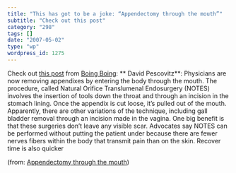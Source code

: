 ```yaml
---
title: "This has got to be a joke: “Appendectomy through the mouth”"
subtitle: "Check out this post"
category: "298"
tags: []
date: "2007-05-02"
type: "wp"
wordpress_id: 1275
---
```

Check out [this post](http://feeds.feedburner.com/~r/boingboing/iBag/~3/113698776/appendectomy_through.html) from [Boing Boing](http://www.boingboing.net/):
** David Pescovitz**: Physicians are now removing appendixes by entering the body through the mouth. The procedure, called Natural Orifice Translumenal Endosurgery (NOTES) involves the insertion of tools down the throat and through an incision in the stomach lining. Once the appendix is cut loose, it’s pulled out of the mouth. Apparently, there are other variations of the technique, including gall bladder removal through an incision made in the vagina. One big benefit is that these surgeries don’t leave any visible scar. Advocates say NOTES can be performed without putting the patient under because there are fewer nerves fibers within the body that transmit pain than on the skin. Recover time is also quicker 

 (from: [Appendectomy through the mouth](http://feeds.feedburner.com/~r/boingboing/iBag/~3/113698776/appendectomy_through.html))